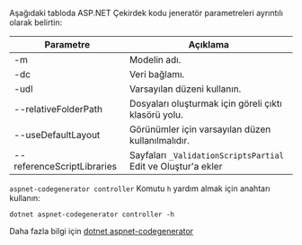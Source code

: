 Aşağıdaki tabloda ASP.NET Çekirdek kodu jeneratör parametreleri ayrıntılı olarak belirtin:

| Parametre               | Açıklama|
| ----------------- | ------------ |
| -m  | Modelin adı. |
| -dc  | Veri bağlamı. |
| -udl | Varsayılan düzeni kullanın. |
| --relativeFolderPath | Dosyaları oluşturmak için göreli çıktı klasörü yolu. |
| --useDefaultLayout | Görünümler için varsayılan düzen kullanılmalıdır. |
| --referenceScriptLibraries | Sayfaları `_ValidationScriptsPartial` Edit ve Oluştur'a ekler |

`aspnet-codegenerator controller` Komutu `h` yardım almak için anahtarı kullanın:

```dotnetcli
dotnet aspnet-codegenerator controller -h
```

Daha fazla bilgi için [dotnet aspnet-codegenerator](xref:fundamentals/tools/dotnet-aspnet-codegenerator)
